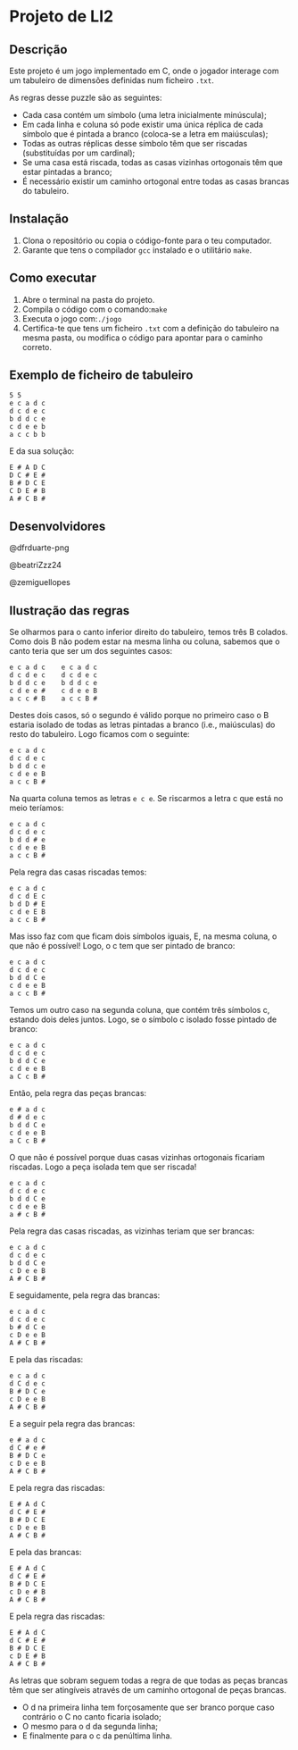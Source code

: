# Projeto de LI2

## Descrição

Este projeto é um jogo implementado em C, onde o jogador interage com um tabuleiro de dimensões definidas num ficheiro `.txt`.

As regras desse puzzle são as seguintes:

* Cada casa contém um símbolo (uma letra inicialmente minúscula);
* Em cada linha e coluna só pode existir uma única réplica de cada símbolo que é pintada a branco (coloca-se a letra em maiúsculas);
* Todas as outras réplicas desse símbolo têm que ser riscadas (substituídas por um cardinal);
* Se uma casa está riscada, todas as casas vizinhas ortogonais têm que estar pintadas a branco;
* É necessário existir um caminho ortogonal entre todas as casas brancas do tabuleiro.

## Instalação

1. Clona o repositório ou copia o código-fonte para o teu computador.
2. Garante que tens o compilador `gcc` instalado e o utilitário `make`.

## Como executar

1. Abre o terminal na pasta do projeto.
2. Compila o código com o comando:`make`
3. Executa o jogo com:`./jogo`
4. Certifica-te que tens um ficheiro `.txt` com a definição do tabuleiro na mesma pasta, ou modifica o código para apontar para o caminho correto.

## Exemplo de ficheiro de tabuleiro

```
5 5
e c a d c
d c d e c
b d d c e
c d e e b
a c c b b
```

E da sua solução:

```
E # A D C
D C # E #
B # D C E
C D E # B
A # C B #
```

## Desenvolvidores

@dfrduarte-png

@beatriZzz24

@zemiguellopes

## Ilustração das regras

Se olharmos para o canto inferior direito do tabuleiro, temos três B colados. Como dois B não podem estar na mesma linha ou coluna, sabemos que o canto teria que ser um dos seguintes casos:

```
e c a d c    e c a d c
d c d e c    d c d e c
b d d c e    b d d c e
c d e e #    c d e e B
a c c # B    a c c B #
```

Destes dois casos, só o segundo é válido porque no primeiro caso o B estaria isolado de todas as letras pintadas a branco (i.e., maiúsculas) do resto do tabuleiro. Logo ficamos com o seguinte:

```
e c a d c
d c d e c
b d d c e
c d e e B
a c c B #
```

Na quarta coluna temos as letras `e c e`. Se riscarmos a letra c que está no meio teríamos:

```
e c a d c
d c d e c
b d d # e
c d e e B
a c c B #
```

Pela regra das casas riscadas temos:

```
e c a d c
d c d E c
b d D # E
c d e E B
a c c B #
```

Mas isso faz com que ficam dois símbolos iguais, E, na mesma coluna, o que não é possível! Logo, o c tem que ser pintado de branco:

```
e c a d c
d c d e c
b d d C e
c d e e B
a c c B #
```

Temos um outro caso na segunda coluna, que contém três símbolos c, estando dois deles juntos. Logo, se o símbolo c isolado fosse pintado de branco:

```
e c a d c
d c d e c
b d d C e
c d e e B
a C c B #
```

Então, pela regra das peças brancas:

```
e # a d c
d # d e c
b d d C e
c d e e B
a C c B #
```

O que não é possível porque duas casas vizinhas ortogonais ficariam riscadas. Logo a peça isolada tem que ser riscada!

```
e c a d c
d c d e c
b d d C e
c d e e B
a # c B #
```

Pela regra das casas riscadas, as vizinhas teriam que ser brancas:

```
e c a d c
d c d e c
b d d C e
c D e e B
A # C B #
```

E seguidamente, pela regra das brancas:

```
e c a d c
d c d e c
b # d C e
c D e e B
A # C B #
```

E pela das riscadas:

```
e c a d c
d C d e c
B # D C e
c D e e B
A # C B #
```

E a seguir pela regra das brancas:

```
e # a d c
d C # e #
B # D C e
c D e e B
A # C B #
```

E pela regra das riscadas:

```
E # A d C
d C # E #
B # D C E
c D e e B
A # C B #
```

E pela das brancas:

```
E # A d C
d C # E #
B # D C E
c D e # B
A # C B #
```

E pela regra das riscadas:

```
E # A d C
d C # E #
B # D C E
c D E # B
A # C B #
```

As letras que sobram seguem todas a regra de que todas as peças brancas têm que ser atingíveis através de um caminho ortogonal de peças brancas.

* O d na primeira linha tem forçosamente que ser branco porque caso contrário o C no canto ficaria isolado;
* O mesmo para o d da segunda linha;
* E finalmente para o c da penúltima linha.
